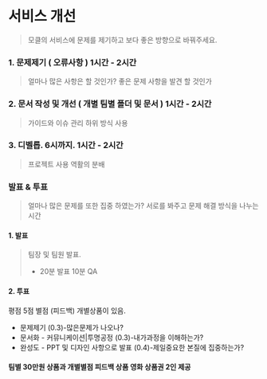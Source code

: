 # 서비스 개선
> 모클의 서비스에 문제를 제기하고 보다 좋은 방향으로 바꿔주세요. 

### 1. 문제제기 ( 오류사항 ) 1시간 - 2시간
> 얼마나 많은 사항은 할 것인가?
> 좋은 문제 사항을 발견 할 것인가 

### 2. 문서 작성 및 개선 ( 개별 팀별 폴더 및 문서 )  1시간 - 2시간
> 가이드와 이슈 관리
> 하위 방식 사용

### 3. 디벨롭. 6시까지.  1시간 - 2시간
> 프로젝트 사용
> 역활의 분배

### 발표 & 투표
> 얼마나 많은 문제를 또한 집중 하였는가?
> 서로를 봐주고 문제 해결 방식을 나누는 시간

#### 1. 발표
> 팀장 및 팀원 발표. 
> - 20분 발표 10분 QA


#### 2. 투표
평점 5점 별점 (피드백) 개별상품이 있음. 
- 문제제기 (0.3)-많은문제가 나오나?
- 문서화 - 커뮤니케이션|투명공정 (0.3)-내가과정을 이해하는가?
- 완성도 - PPT 및 디자인 사항으로 발표 (0.4)-제일중요한 본질에 집중하는가?
#### 팀별 30만원 상품과 개별별점 피드백 상품 영화 상품권 2인 제공
